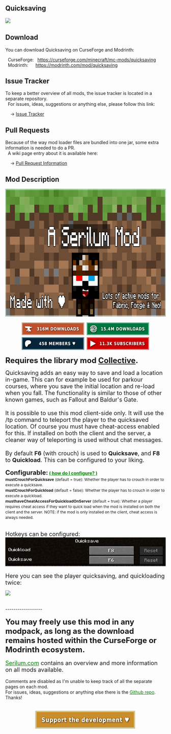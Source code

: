 <h2>Quicksaving</h2>
<p><a href="https://github.com/Serilum/Quicksaving"><img src="https://serilum.com/assets/data/logo/quicksaving.png"></a></p><h2>Download</h2>
<p>You can download Quicksaving on CurseForge and Modrinth:</p><p>&nbsp;&nbsp;CurseForge: &nbsp;&nbsp;<a href="https://curseforge.com/minecraft/mc-mods/quicksaving">https://curseforge.com/minecraft/mc-mods/quicksaving</a><br>&nbsp;&nbsp;Modrinth: &nbsp;&nbsp;&nbsp;&nbsp;&nbsp;<a href="https://modrinth.com/mod/quicksaving">https://modrinth.com/mod/quicksaving</a></p>
<h2>Issue Tracker</h2>
<p>To keep a better overview of all mods, the issue tracker is located in a separate repository.<br>&nbsp;&nbsp;For issues, ideas, suggestions or anything else, please follow this link:</p>
<p>&nbsp;&nbsp;&nbsp;&nbsp;-> <a href="https://serilum.com/url/issue-tracker">Issue Tracker</a></p>
<h2>Pull Requests</h2>
<p>Because of the way mod loader files are bundled into one jar, some extra information is needed to do a PR.<br>&nbsp;&nbsp;A wiki page entry about it is available here:</p>
<p>&nbsp;&nbsp;&nbsp;&nbsp;-> <a href="https://serilum.com/url/pull-requests">Pull Request Information</a></p>
<h2>Mod Description</h2>
<p style="text-align: center;"><a href="https://serilum.com/"><img src="https://github.com/Serilum/.cdn/raw/main/description/header/header.png" alt="" width="838" height="400" /></a></p>
<p style="text-align: center;"><a href="https://curseforge.com/members/serilum/projects" target="_blank" rel="noopener noreferrer"><img src="https://raw.githubusercontent.com/Serilum/.data-workflow/main/badges/svg/curseforge.svg" width="200" /></a> <a href="https://modrinth.com/user/Serilum" target="_blank" rel="noopener noreferrer"><img src="https://raw.githubusercontent.com/Serilum/.data-workflow/main/badges/svg/modrinth.svg" width="200" /></a> <a href="https://patreon.com/serilum" target="_blank" rel="noopener noreferrer"><img src="https://raw.githubusercontent.com/Serilum/.data-workflow/main/badges/svg/patreon.svg" width="200" /></a> <a href="https://youtube.com/@serilum" target="_blank" rel="noopener noreferrer"><img src="https://raw.githubusercontent.com/Serilum/.data-workflow/main/badges/svg/youtube.svg" width="200" /></a></p>
<p><strong><span style="font-size: 24px;">Requires the library mod&nbsp;<a style="font-size: 24px;" href="https://curseforge.com/minecraft/mc-mods/collective" target="_blank" rel="noopener noreferrer">Collective</a>.<br /></span></strong></p>
<p><span style="font-size: 18px;">Quicksaving adds an easy way to save and load a location in-game. This can for example be used for parkour courses, where you save the initial location and re-load when you fall. The functionality is similar to those of other known games, such as Fallout and Baldur's Gate.<br /><br />It is possible to use this mod client-side only. It will use the /tp command to teleport the player to the quicksaved location. Of course you must have cheat-access enabled for this. If installed on both the client and the server, a cleaner way of teleporting is used without chat messages.<br /><br />By default <strong>F6</strong> (with crouch) is used to <strong>Quicksave</strong>, and <strong>F8</strong> to <strong>Quickload</strong>. This can be configured to your liking.<br /></span><br /><strong><span style="font-size: 20px;">Configurable:</span> <span style="color: #008000; font-size: 14px;"><a style="color: #008000;" title="how" href="https://github.com/Serilum/.information/wiki/how-to-configure-mods" target="_blank" rel="noopener noreferrer">(&nbsp;how do I configure?&nbsp;)</a></span><br /></strong><span style="font-size: 12px;"><strong>mustCrouchForQuicksave</strong>&nbsp;(default = true): Whether the player has to crouch in order to execute a quicksave.</span><br /><span style="font-size: 12px;"><strong>mustCrouchForQuickload</strong>&nbsp;(default = false): Whether the player has to crouch in order to execute a quickload.</span><br /><span style="font-size: 12px;"><strong>musthaveCheatAccessForQuickloadOnServer</strong>&nbsp;(default = true): Whether a player requires cheat access if they want to quick load when the mod is installed on both the client and the server. NOTE: if the mod is only installed on the client, cheat access is always needed.</span><br /><br /><br /><span style="font-size: 18px;">Hotkeys can be configured:</span><br /><img src="https://github.com/Serilum/.cdn/raw/main/projects/quicksaving/a.png" /><br /><br /><span style="font-size: 18px;">Here you can see the player quicksaving, and quickloading twice:</span></p>
<div class="spoiler">
<p><img src="https://github.com/Serilum/.cdn/raw/main/projects/quicksaving/b.gif" /></p>
</div>
<p><br />------------------<br /><br /><span style="font-size: 24px;"><strong>You may freely use this mod in any modpack, as long as the download remains hosted within the CurseForge or Modrinth ecosystem.</strong></span><br /><br /><span style="font-size: 18px;"><a style="font-size: 18px; color: #008000;" href="https://serilum.com/" target="_blank" rel="noopener noreferrer">Serilum.com</a> contains an overview and more information on all mods available.</span><br /><br /><span style="font-size: 14px;">Comments are disabled as I'm unable to keep track of all the separate pages on each mod.</span><span style="font-size: 14px;"><br />For issues, ideas, suggestions or anything else there is the&nbsp;<a style="font-size: 14px; color: #008000;" href="https://github.com/Serilum/.issue-tracker" target="_blank" rel="noopener noreferrer">Github repo</a>. Thanks!</span><span style="font-size: 6px;"><br /><br /></span></p>
<p style="text-align: center;"><a href="https://serilum.com/donate" target="_blank" rel="noopener noreferrer"><img src="https://github.com/Serilum/.cdn/raw/main/description/projects/support.svg" alt="" width="320" /></a></p>